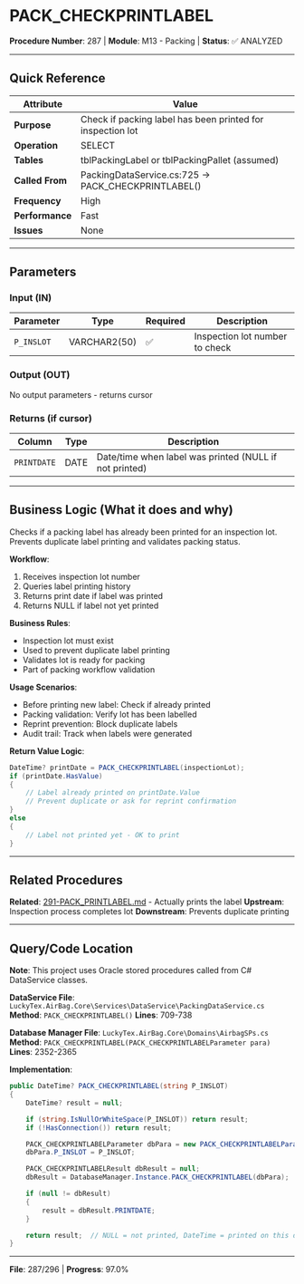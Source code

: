 # PACK_CHECKPRINTLABEL

**Procedure Number**: 287 | **Module**: M13 - Packing | **Status**: ✅ ANALYZED

---

## Quick Reference

| Attribute | Value |
|-----------|-------|
| **Purpose** | Check if packing label has been printed for inspection lot |
| **Operation** | SELECT |
| **Tables** | tblPackingLabel or tblPackingPallet (assumed) |
| **Called From** | PackingDataService.cs:725 → PACK_CHECKPRINTLABEL() |
| **Frequency** | High |
| **Performance** | Fast |
| **Issues** | None |

---

## Parameters

### Input (IN)

| Parameter | Type | Required | Description |
|-----------|------|----------|-------------|
| `P_INSLOT` | VARCHAR2(50) | ✅ | Inspection lot number to check |

### Output (OUT)

No output parameters - returns cursor

### Returns (if cursor)

| Column | Type | Description |
|--------|------|-------------|
| `PRINTDATE` | DATE | Date/time when label was printed (NULL if not printed) |

---

## Business Logic (What it does and why)

Checks if a packing label has already been printed for an inspection lot. Prevents duplicate label printing and validates packing status.

**Workflow**:
1. Receives inspection lot number
2. Queries label printing history
3. Returns print date if label was printed
4. Returns NULL if label not yet printed

**Business Rules**:
- Inspection lot must exist
- Used to prevent duplicate label printing
- Validates lot is ready for packing
- Part of packing workflow validation

**Usage Scenarios**:
- Before printing new label: Check if already printed
- Packing validation: Verify lot has been labelled
- Reprint prevention: Block duplicate labels
- Audit trail: Track when labels were generated

**Return Value Logic**:
```csharp
DateTime? printDate = PACK_CHECKPRINTLABEL(inspectionLot);
if (printDate.HasValue)
{
    // Label already printed on printDate.Value
    // Prevent duplicate or ask for reprint confirmation
}
else
{
    // Label not printed yet - OK to print
}
```

---

## Related Procedures

**Related**: [291-PACK_PRINTLABEL.md](./291-PACK_PRINTLABEL.md) - Actually prints the label
**Upstream**: Inspection process completes lot
**Downstream**: Prevents duplicate printing

---

## Query/Code Location

**Note**: This project uses Oracle stored procedures called from C# DataService classes.

**DataService File**: `LuckyTex.AirBag.Core\Services\DataService\PackingDataService.cs`
**Method**: `PACK_CHECKPRINTLABEL()`
**Lines**: 709-738

**Database Manager File**: `LuckyTex.AirBag.Core\Domains\AirbagSPs.cs`
**Method**: `PACK_CHECKPRINTLABEL(PACK_CHECKPRINTLABELParameter para)`
**Lines**: 2352-2365

**Implementation**:
```csharp
public DateTime? PACK_CHECKPRINTLABEL(string P_INSLOT)
{
    DateTime? result = null;

    if (string.IsNullOrWhiteSpace(P_INSLOT)) return result;
    if (!HasConnection()) return result;

    PACK_CHECKPRINTLABELParameter dbPara = new PACK_CHECKPRINTLABELParameter();
    dbPara.P_INSLOT = P_INSLOT;

    PACK_CHECKPRINTLABELResult dbResult = null;
    dbResult = DatabaseManager.Instance.PACK_CHECKPRINTLABEL(dbPara);

    if (null != dbResult)
    {
        result = dbResult.PRINTDATE;
    }

    return result;  // NULL = not printed, DateTime = printed on this date
}
```

---

**File**: 287/296 | **Progress**: 97.0%
